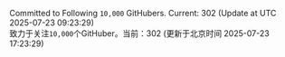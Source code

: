 Committed to Following `10,000` GitHubers. Current: <!-- FOLLOWING_COUNT -->302<!-- FOLLOWING_COUNT --> (Update at UTC <!-- LAST_UPDATED -->2025-07-23 09:23:29<!-- LAST_UPDATED -->)<br>
致力于关注`10,000`个GitHuber。当前：<!-- FOLLOWING_COUNT -->302<!-- FOLLOWING_COUNT --> (更新于北京时间 <!-- LAST_UPDATED_CST -->2025-07-23 17:23:29<!-- LAST_UPDATED_CST -->)
